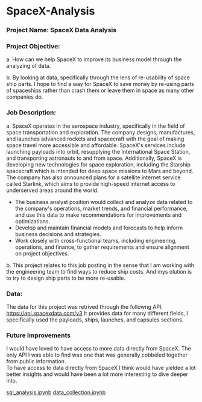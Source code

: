 # SpaceX-Analysis

### Project Name: SpaceX Data Analysis

### Project Objective:

  a.  How can we help SpaceX to improve its business model through the analyzing of data.
  
  b.  By looking at data, specifically through the lens of re-usability of space ship parts.  I hope to find a way for SpaceX to save money by 
      re-using parts of spaceships rather than crash them or leave them in space as many other companies do.

### Job Description:

a.   SpaceX operates in the aerospace industry, specifically in the field of space transportation and exploration. 
  The company designs, manufactures, and launches advanced rockets and spacecraft with the goal of making space travel more accessible and affordable. 
  SpaceX's services include launching payloads into orbit, resupplying the International Space Station, and transporting astronauts to and from space.
  Additionally, SpaceX is developing new technologies for space exploration, including the Starship spacecraft which is intended for deep space missions to Mars and beyond. 
  The company has also announced plans for a satellite internet service called Starlink, which aims to provide high-speed internet access to underserved areas around the world.

  -  The business analyst position would collect and analyze data related to the company's operations, market trends, and financial performance, and use this data to make recommendations for improvements and optimizations.
  -  Develop and maintain financial models and forecasts to help inform business decisions and strategies.
  -  Work closely with cross-functional teams, including engineering, operations, and finance, to gather requirements and ensure alignment on project objectives.

b.   This project relates to this job posting in the sense that I am working with the engineering team to find ways to reduce ship costs.  And mys olution is to try to design ship parts to be more re-usable.

### Data:

The data for this project was retrived through the followng API: https://api.spacexdata.com/v3
It provides data for many different fields, I specifically used the payloads, ships, launches, and capsules sections.



### Future Improvements

I would have loved to have access to more data directly from SpaceX.  The only API I was able to find was one that was generally cobbeled together from public information.  
To have access to data directly from SpaceX I think would have yielded a lot better insights and would have been a lot more interesting to dive deeper into.

[sql_analysis.ipynb](url)
[data_collection.ipynb](url)
